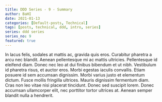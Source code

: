 ```yaml
---
title: DDD Series - 9 - Summary
author: BaHI
date: 2021-01-13
categories: [Default-posts, Technical]
tags: [posts, technical, ddd, intro, series]
series: ddd series
series_no: 9
featured: true
---
```


In lacus felis, sodales at mattis ac, gravida quis eros. Curabitur pharetra a arcu nec blandit. Aenean pellentesque mi ac mattis ultricies. Pellentesque id eleifend diam. Donec nec leo at dui finibus bibendum et ut nibh. Vestibulum id pharetra risus, et auctor eros. Morbi egestas iaculis convallis. Etiam posuere id sem accumsan dignissim. Morbi varius justo et elementum dictum. Fusce mollis fringilla ultrices. Mauris dignissim fermentum diam. Cras non leo vitae nisi placerat tincidunt. Donec sed suscipit lorem. Donec accumsan ullamcorper elit, nec porttitor tortor ultrices at. Aenean semper blandit nulla a hendrerit.
